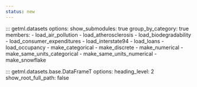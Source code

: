 ```yaml
---
status: new
---
```


::: getml.datasets
    options:
      show_submodules: true
      group_by_category: true
      members:
        - load_air_pollution
        - load_atherosclerosis
        - load_biodegradability
        - load_consumer_expenditures
        - load_interstate94
        - load_loans
        - load_occupancy
        - make_categorical
        - make_discrete
        - make_numerical
        - make_same_units_categorical
        - make_same_units_numerical
        - make_snowflake

::: getml.datasets.base.DataFrameT
    options:
      heading_level: 2
      show_root_full_path: false
